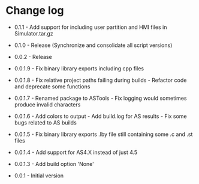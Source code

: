 # Change log

- 0.1.1   - Add support for including user partition and HMI files in Simulator.tar.gz

- 0.1.0   - Release (Synchronize and consolidate all script versions)

- 0.0.2   - Release

- 0.0.1.9 - Fix binary library exports including cpp files 

- 0.0.1.8 - Fix relative project paths failing during builds
          - Refactor code and deprecate some functions

- 0.0.1.7 - Renamed package to ASTools
          - Fix logging would sometimes produce invalid characters

- 0.0.1.6 - Add colors to output
          - Add build.log for AS results
          - Fix some bugs related to AS builds

- 0.0.1.5 - Fix binary library exports .lby file still containing some .c and .st files 

- 0.0.1.4 - Add support for AS4.X instead of just 4.5

- 0.0.1.3 - Add build option 'None'

- 0.0.1 - Initial version